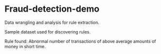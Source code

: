 # Fraud-detection-demo

Data wrangling and analysis for rule extraction.

Sample dataset used for discovering rules.

Rule found: Abnormal number of transactions of above average amounts of money in short time.
